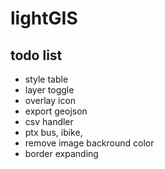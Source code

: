 # lightGIS
## todo list
* style table
* layer toggle
* overlay icon
* export geojson
* csv handler
* ptx bus, ibike,
* remove image backround color
* border expanding
